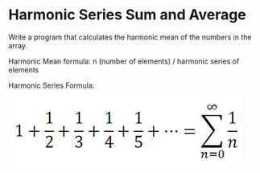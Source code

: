 # Harmonic Series Sum and Average

Write a program that calculates the harmonic mean of the numbers in the array.

Harmonic Mean formula: n (number of elements) / harmonic series of elements

Harmonic Series Formula:

![](https://raw.githubusercontent.com/Kodluyoruz/taskforce/main/java101/pratik-harmonic/figures/harmonic_series.gif)